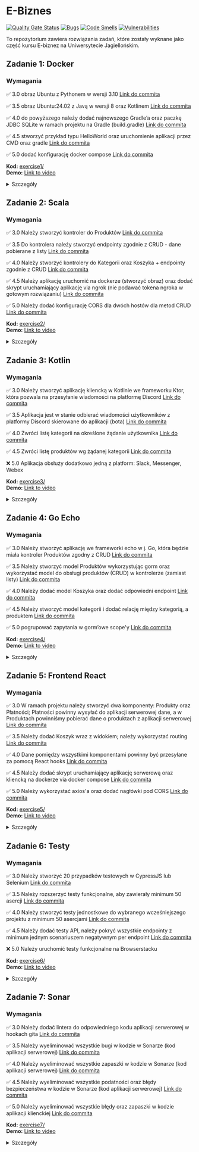 # E-Biznes

[![Quality Gate Status](https://sonarcloud.io/api/project_badges/measure?project=mikolajskalka_ebiznes&metric=alert_status)](https://sonarcloud.io/summary/new_code?id=mikolajskalka_ebiznes)
[![Bugs](https://sonarcloud.io/api/project_badges/measure?project=mikolajskalka_ebiznes&metric=bugs)](https://sonarcloud.io/summary/new_code?id=mikolajskalka_ebiznes)
[![Code Smells](https://sonarcloud.io/api/project_badges/measure?project=mikolajskalka_ebiznes&metric=code_smells)](https://sonarcloud.io/summary/new_code?id=mikolajskalka_ebiznes)
[![Vulnerabilities](https://sonarcloud.io/api/project_badges/measure?project=mikolajskalka_ebiznes&metric=vulnerabilities)](https://sonarcloud.io/summary/new_code?id=mikolajskalka_ebiznes)


To repozytorium zawiera rozwiązania zadań, które zostały wyknane jako część kursu E-biznez na Uniwersytecie Jagiellońskim.

## Zadanie 1: Docker

### Wymagania

✅ 3.0 obraz Ubuntu z Pythonem w wersji 3.10 [Link do commita](https://github.com/mikolajskalka/ebiznes/commit/38d83e5f86e7584c5ff8656dd642ae2a4bdecda8)

✅ 3.5 obraz Ubuntu:24.02 z Javą w wersji 8 oraz Kotlinem [Link do commita](https://github.com/mikolajskalka/ebiznes/commit/38d83e5f86e7584c5ff8656dd642ae2a4bdecda8)

✅ 4.0 do powyższego należy dodać najnowszego Gradle’a oraz paczkę JDBC SQLite w ramach projektu na Gradle (build.gradle) [Link do commita](https://github.com/mikolajskalka/ebiznes/commit/38d83e5f86e7584c5ff8656dd642ae2a4bdecda8)

✅ 4.5 stworzyć przykład typu HelloWorld oraz uruchomienie aplikacji przez CMD oraz gradle [Link do commita](https://github.com/mikolajskalka/ebiznes/commit/38d83e5f86e7584c5ff8656dd642ae2a4bdecda8)

✅ 5.0 dodać konfigurację docker compose [Link do commita](https://github.com/mikolajskalka/ebiznes/commit/38d83e5f86e7584c5ff8656dd642ae2a4bdecda8)

**Kod:** [exercise1/](exercise1/)  
**Demo:** [Link to video](https://youtu.be/iuURFd7Obcg)

<details>
<summary>Szczegóły</summary>

- Ubuntu 24.04 obraz bazowy
- Java 8 (OpenJDK)
- Python 3.10
- Kotlin (zainstalowany za pomocą SDKMAN)
- Gradle 4.10.3

Kontener uruchamia prostą aplikację 'Hello World'.

### Uruchomienie

Aby zbudować i uruchomić aplikację:

```bash
cd exercise1
docker compose up
```

### Docker Image

Obraz Dockerowy wykonany w ramach zadania jest dostępny:
[mikolajskalka/java-hello-world-app:latest](https://hub.docker.com/repository/docker/mikolajskalka/java-hello-world-app/tags/latest/sha256-c5824510a94d5fdeedd1904e5ef0124b06fbc82af781cc287afa69949da041b3)

Obraz mozna pobrać bezpośrenio za pomocą komendy:

```bash
docker pull mikolajskalka/java-hello-world-app:latest
```
</details>

## Zadanie 2: Scala 

### Wymagania

✅ 3.0 Należy stworzyć kontroler do Produktów [Link do commita](https://github.com/mikolajskalka/ebiznes/commit/042876bbf19eb93206001a15830ccfadb92b9614)

✅ 3.5 Do kontrolera należy stworzyć endpointy zgodnie z CRUD - dane pobierane z listy [Link do commita](https://github.com/mikolajskalka/ebiznes/commit/5d0143b636a8c70979afa045fb846453ff6bd6a1)

✅ 4.0 Należy stworzyć kontrolery do Kategorii oraz Koszyka + endpointy zgodnie z CRUD [Link do commita](https://github.com/mikolajskalka/ebiznes/commit/4ba6ce4895430f227875005a57084a6e0225d574)

✅ 4.5 Należy aplikację uruchomić na dockerze (stworzyć obraz) oraz dodać skrypt uruchamiający aplikację via ngrok (nie podawać tokena ngroka w gotowym rozwiązaniu) [Link do commita](https://github.com/mikolajskalka/ebiznes/commit/a12303009787a739c76e3a655036dd2b87968d74)

✅ 5.0 Należy dodać konfigurację CORS dla dwóch hostów dla metod CRUD [Link do commita](https://github.com/mikolajskalka/ebiznes/commit/a12303009787a739c76e3a655036dd2b87968d74)

**Kod:** [exercise2/](exercise2/)  
**Demo:** [Link to video](https://youtu.be/bG1TK95_NV0)

<details>
<summary>Szczegóły</summary>

Prosta aplikacja e-commerce napisana w Scali z użyciem frameworka Play. Aplikacja zawiera kontrolery do zarządzania produktami, kategoriami i koszykiem.

### Running the Solution

Aby zbudować i uruchomić aplikację:

```bash
cd exercise2
docker compose up
```

Aplikacja będzie dostępna pod adresem: http://localhost:9000

### Wystawiane endpointy API

Aplikacja wystawia następujące endpointy API:
- `GET /products` - Pobierz wszystkie produkty
- `GET /products/:id` - Pobierz produkt o danym ID
- `PUT /products/:id` - Zaktualizuj produkt o danym ID
- `POST /products` - Dodaj nowy produkt
- `DELETE /products/:id` - Usuń produkt o danym ID
- `GET /categories` - Pobierz wszystkie kategorie
- `GET /categories/:id` - Pobierz kategorię o danym ID
- `PUT /categories/:id` - Zaktualizuj kategorię o danym ID
- `POST /categories` - Dodaj nową kategorię
- `DELETE /categories/:id` - Usuń kategorię o danym ID
- `GET /cart/:id` - Pobierz zawartość koszyka od danym ID
- `PUT /cart/:id` - Zaktualizuj produkt w koszyku o danym ID
- `POST /cart` - Dodaj produkt do koszyka
- `DELETE /cart/:id` - Usuń koszyk o danym ID
</details>

## Zadanie 3: Kotlin

### Wymagania

✅ 3.0 Należy stworzyć aplikację kliencką w Kotlinie we frameworku Ktor, która pozwala na przesyłanie wiadomości na platformę Discord [Link do commita](https://github.com/mikolajskalka/ebiznes/commit/948591fa81062a2fde763f87451700fc3a555b98)

✅ 3.5 Aplikacja jest w stanie odbierać wiadomości użytkowników z platformy Discord skierowane do aplikacji (bota) [Link do commita](https://github.com/mikolajskalka/ebiznes/commit/948591fa81062a2fde763f87451700fc3a555b98)

✅ 4.0 Zwróci listę kategorii na określone żądanie użytkownika [Link do commita](https://github.com/mikolajskalka/ebiznes/commit/948591fa81062a2fde763f87451700fc3a555b98)

✅ 4.5 Zwróci listę produktów wg żądanej kategorii [Link do commita](https://github.com/mikolajskalka/ebiznes/commit/948591fa81062a2fde763f87451700fc3a555b98)

❌ 5.0 Aplikacja obsłuży dodatkowo jedną z platform: Slack, Messenger, Webex 

**Kod:** [exercise3/](exercise3/)  
**Demo:** [Link to video](https://youtu.be/FQpDc7ekEng)

<details>
<summary>Szczegóły</summary>

Aplikacja została zbudowana w języku Kotlin z użyciem następujących technologii:
- Framework Ktor do tworzenia API RESTowych
- JDA (Java Discord API) do komunikacji z platformą Discord
- Docker do konteneryzacji aplikacji

### Funkcjonalności

Bot Discord obsługuje następujące komendy:
- `!categories` - Wyświetla listę wszystkich kategorii produktów
- `!products <category_id>` - Wyświetla produkty z wybranej kategorii
- `!help` - Wyświetla listę dostępnych komend

### Uruchomienie aplikacji

Aby uruchomić aplikację, należy ustawić odpowiednie zmienne środowiskowe:
- `DISCORD_TOKEN` - Token bota Discord

```bash
# Uruchomienie za pomocą Docker Compose
cd exercise3
docker compose up
```

Po uruchomieniu, aplikacja będzie dostępna pod adresem http://localhost:8080 i obsługuje następujące endpointy:
- `GET /health` - Sprawdzenie stanu aplikacji
- `GET /send-discord-message?channelId=<id>&message=<text>` - Wysłanie wiadomości na kanał Discord

</details>

## Zadanie 4: Go Echo

### Wymagania

✅ 3.0 Należy stworzyć aplikację we frameworki echo w j. Go, która będzie
miała kontroler Produktów zgodny z CRUD [Link do commita](https://github.com/mikolajskalka/ebiznes/commit/2dd839d575203ab418d1fddc5e3752796b60c3c3)

✅ 3.5 Należy stworzyć model Produktów wykorzystując gorm oraz
wykorzystać model do obsługi produktów (CRUD) w kontrolerze (zamiast
listy) [Link do commita](https://github.com/mikolajskalka/ebiznes/commit/2dd839d575203ab418d1fddc5e3752796b60c3c3)

✅ 4.0 Należy dodać model Koszyka oraz dodać odpowiedni endpoint [Link do commita](https://github.com/mikolajskalka/ebiznes/commit/2dd839d575203ab418d1fddc5e3752796b60c3c3)

✅ 4.5  Należy stworzyć model kategorii i dodać relację między kategorią,
a produktem [Link do commita](https://github.com/mikolajskalka/ebiznes/commit/2dd839d575203ab418d1fddc5e3752796b60c3c3)

✅ 5.0 pogrupować zapytania w gorm’owe scope'y [Link do commita](https://github.com/mikolajskalka/ebiznes/commit/2dd839d575203ab418d1fddc5e3752796b60c3c3)

**Kod:** [exercise4/](exercise4/)  
**Demo:** [Link to video](https://youtu.be/wOU12Hf8l-w)

<details>
<summary>Szczegóły</summary>

Aplikacja RESTowa zbudowana przy użyciu frameworka Echo w języku Go, wykorzystująca GORM do operacji bazodanowych oraz SQLite jako bazę danych.

### Struktura projektu

- **controllers/**: Zawiera handlery dla żądań HTTP
- **database/**: Zarządza połączeniem i inicjalizacją bazy danych
- **models/**: Definiuje modele danych z wykorzystaniem GORM
- **routes/**: Konfiguruje ścieżki aplikacji

### Modele

Aplikacja zawiera 5 modeli z relacjami:
1. **Product**: Główna encja produktu z funkcjonalnością CRUD
2. **Category**: Powiązana z produktami (relacja jeden-do-wielu)
3. **Cart**: Koszyk zakupowy dla użytkowników
4. **CartItem**: Elementy w koszyku (powiązane z produktami)
5. **User**: Użytkownik aplikacji, który posiada koszyki

### Endpointy API

#### Produkty
- `GET /products` - Pobierz wszystkie produkty
- `GET /products/:id` - Pobierz produkt po ID
- `POST /products` - Utwórz nowy produkt
- `PUT /products/:id` - Zaktualizuj istniejący produkt
- `DELETE /products/:id` - Usuń produkt
- `GET /products/category/:categoryId` - Pobierz produkty według kategorii
- `GET /products/price-range?min=X&max=Y` - Pobierz produkty w zakresie cenowym

#### Kategorie
- `GET /categories` - Pobierz wszystkie kategorie
- `GET /categories/with-products` - Pobierz wszystkie kategorie z ich produktami
- `GET /categories/:id` - Pobierz kategorię po ID
- `POST /categories` - Utwórz nową kategorię
- `PUT /categories/:id` - Zaktualizuj istniejącą kategorię
- `DELETE /categories/:id` - Usuń kategorię
- `GET /categories/search?name=X` - Wyszukaj kategorie po nazwie

#### Koszyki
- `GET /carts` - Pobierz wszystkie koszyki
- `GET /carts/:id` - Pobierz koszyk po ID
- `POST /carts` - Utwórz nowy koszyk
- `POST /carts/:id/items` - Dodaj element do koszyka
- `DELETE /carts/:id/items/:itemId` - Usuń element z koszyka
- `GET /carts/user/:userId` - Pobierz koszyki według ID użytkownika

### GORM Scopes

Aplikacja wykorzystuje GORM Scopes dla bardziej efektywnych zapytań do bazy danych:
- Aktywne rekordy (nie usunięte)
- Rekordy z załadowanymi powiązanymi encjami
- Filtrowanie według różnych kryteriów (zakres cenowy, kategoria, itp.)

### Uruchomienie aplikacji

#### Za pomocą Go
```bash
# Instalacja zależności
go mod download

# Uruchomienie aplikacji
go run main.go
```

#### Za pomocą Dockera
```bash
# Zbuduj i uruchom za pomocą Docker Compose
docker compose up --build
```

API będzie dostępne pod adresem http://localhost:8080
</details>

## Zadanie 5: Frontend React

### Wymagania

✅ 3.0 W ramach projektu należy stworzyć dwa komponenty: Produkty oraz Płatności; Płatności powinny wysyłać do aplikacji serwerowej dane, a w Produktach powinniśmy pobierać dane o produktach z aplikacji serwerowej [Link do commita](https://github.com/mikolajskalka/ebiznes/commit/799eaa5c58a9b4abc9f8083ac95a0bc225ca1068)

✅ 3.5 Należy dodać Koszyk wraz z widokiem; należy wykorzystać routing [Link do commita](https://github.com/mikolajskalka/ebiznes/commit/799eaa5c58a9b4abc9f8083ac95a0bc225ca1068)

✅ 4.0 Dane pomiędzy wszystkimi komponentami powinny być przesyłane za pomocą React hooks [Link do commita](https://github.com/mikolajskalka/ebiznes/commit/799eaa5c58a9b4abc9f8083ac95a0bc225ca1068)

✅ 4.5 Należy dodać skrypt uruchamiający aplikację serwerową oraz kliencką na dockerze via docker compose [Link do commita](https://github.com/mikolajskalka/ebiznes/commit/asdasdasdasd)

✅ 5.0 Należy wykorzystać axios'a oraz dodać nagłówki pod CORS [Link do commita](https://github.com/mikolajskalka/ebiznes/commit/799eaa5c58a9b4abc9f8083ac95a0bc225ca1068)

**Kod:** [exercise5/](exercise5/)  
**Demo:** [Link to video](https://youtu.be/RnOisYnO8J0)

<details>
<summary>Szczegóły</summary>

Aplikacja kliencka zbudowana z wykorzystaniem React.js, Vite i React Router, komunikująca się z API serwerowym.

### Komponenty

1. **Produkty** - Komponent wyświetlający wszystkie produkty z możliwością filtrowania po kategoriach, pobierający dane z API serwerowego
2. **Koszyk** - Zarządzanie koszykiem zakupowym z możliwością dodawania, usuwania i aktualizowania ilości produktów
3. **Płatności** - Formularz realizacji płatności, wysyłający dane do serwera

### Technologie

- React 18 z użyciem Hooks (useState, useEffect, useContext, useReducer)
- React Router do nawigacji między komponentami
- Axios do komunikacji z API
- Vite jako narzędzie bundlujące
- Context API do zarządzania globalnym stanem aplikacji

### Uruchomienie aplikacji

#### Lokalne uruchomienie
```bash
cd exercise5
npm install
npm run dev
```

#### Za pomocą Dockera
```bash
cd exercise5
docker compose up --build
```

Aplikacja kliencka będzie dostępna pod adresem http://localhost:5173
</details>

## Zadanie 6: Testy

### Wymagania

✅ 3.0 Należy stworzyć 20 przypadków testowych w CypressJS lub Selenium [Link do commita](https://github.com/mikolajskalka/ebiznes/commit/e26fa78f0349b774d827942fea45f51b62f612d6)

✅ 3.5 Należy rozszerzyć testy funkcjonalne, aby zawierały minimum 50 asercji [Link do commita](https://github.com/mikolajskalka/ebiznes/commit/e26fa78f0349b774d827942fea45f51b62f612d6)

✅ 4.0 Należy stworzyć testy jednostkowe do wybranego wcześniejszego projektu z minimum 50 asercjami [Link do commita](https://github.com/mikolajskalka/ebiznes/commit/e15490ae62d116c9845d151f6768c9b2afb2adff)

✅ 4.5 Należy dodać testy API, należy pokryć wszystkie endpointy z minimum jednym scenariuszem negatywnym per endpoint [Link do commita](https://github.com/mikolajskalka/ebiznes/commit/e26fa78f0349b774d827942fea45f51b62f612d6)

❌ 5.0 Należy uruchomić testy funkcjonalne na Browserstacku

**Kod:** [exercise6/](exercise6/)  
**Demo:** [Link to video](https://youtu.be/your-video-id)

<details>
<summary>Szczegóły</summary>

Kompletny zestaw testów dla aplikacji frontend i backend, wykorzystujący Cypress.

### Rodzaje testów

1. **Testy komponentów** - Testują poszczególne komponenty React w izolacji
2. **Testy E2E** - Testują cały przepływ pracy użytkownika od początku do końca
3. **Testy API** - Testują wszystkie endpointy API z uwzględnieniem scenariuszy pozytywnych i negatywnych

### Statystyki testów

- 20+ scenariuszy testowych
- 50+ asercji w testach funkcjonalnych
- 50+ asercji w testach jednostkowych
- Pełne pokrycie endpointów API z testami negatywnymi

### Uruchomienie testów

#### Testy lokalne
```bash
cd exercise6
npm install
npm run test:e2e         # Uruchomienie testów E2E
npm run test:component   # Uruchomienie testów komponentów
npm run test:api         # Uruchomienie testów API
```

</details>

## Zadanie 7: Sonar

### Wymagania

✅ 3.0 Należy dodać lintera do odpowiedniego kodu aplikacji serwerowej w hookach gita [Link do commita](https://github.com/mikolajskalka/ebiznes/commit/cd70f1f754feecb65f176796f7b721a57b3ffaba)

✅ 3.5 Należy wyeliminować wszystkie bugi w kodzie w Sonarze (kod aplikacji serwerowej) [Link do commita](https://github.com/mikolajskalka/ebiznes/commit/ecf0b299ec422ce4ee4160109131c9bb0e2251e1)

✅ 4.0 Należy wyeliminować wszystkie zapaszki w kodzie w Sonarze (kod aplikacji serwerowej) [Link do commita](https://github.com/mikolajskalka/ebiznes/commit/ecf0b299ec422ce4ee4160109131c9bb0e2251e1)

✅ 4.5 Należy wyeliminować wszystkie podatności oraz błędy bezpieczeństwa w kodzie w Sonarze (kod aplikacji serwerowej) [Link do commita](https://github.com/mikolajskalka/ebiznes/commit/ecf0b299ec422ce4ee4160109131c9bb0e2251e1)

✅ 5.0 Należy wyeliminować wszystkie błędy oraz zapaszki w kodzie aplikacji klienckiej [Link do commita](https://github.com/mikolajskalka/ebiznes/commit/ecf0b299ec422ce4ee4160109131c9bb0e2251e1)

**Kod:** [exercise7/](exercise7/)  
**Demo:** [Link to video](https://youtu.be/your-video-id)

<details>
<summary>Szczegóły</summary>

Integracja analizy kodu z SonarCloud dla aplikacji serwerowej i klienckiej, wraz z poprawkami wszystkich znalezionych problemów.

### Konfiguracja Sonara

- Dodane projekty aplikacji serwerowej i klienckiej do SonarCloud
- Skonfigurowane automatyczne skanowanie kodu przy każdym push do repozytorium
- Dodane git hooki dla lint-staged do sprawdzania kodu przed commitem

### Konfiguracja Go Lintera

Dla kodu w Go (exercise4) skonfigurowano linter golangci-lint jako git hook:

#### Instalacja i konfiguracja

```bash
# Instalacja golangci-lint
./exercise7/scripts/install-golangci-lint.sh

# Konfiguracja git hooks
./exercise7/scripts/setup-git-hooks.sh
```

#### Uruchamianie lintera manualnie

```bash
# Uruchomienie lintera dla kodu Go
./exercise7/scripts/lint-go.sh

# Uruchomienie lintera z automtycznym naprawianiem problemów
./exercise7/scripts/lint-go.sh --fix
```

#### Wybrane reguły lintowania

- **gofmt** - Sprawdzanie formatowania kodu
- **goimports** - Sprawdzanie organizacji importów
- **govet** - Raportowanie podejrzanych konstrukcji
- **errcheck** - Wykrywanie nieobsługiwanych błędów
- **staticcheck** - Statyczna analiza kodu